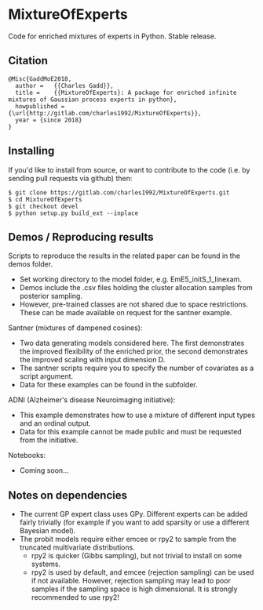 # MixtureOfExperts
Code for enriched mixtures of experts in Python. Stable release.

<!--- * [homepage](https://github.com/cwlgadd/MixtureOfExperts/)
-->

## Citation

    @Misc{GaddMoE2018,
      author =   {{Charles Gadd}},
      title =    {{MixtureOfExperts}: A package for enriched infinite mixtures of Gaussian process experts in python},
      howpublished = {\url{http://gitlab.com/charles1992/MixtureOfExperts}},
      year = {since 2018}
    }

## Installing 

If you'd like to install from source, or want to contribute to the code (i.e. by sending pull requests via github)
then:

    $ git clone https://gitlab.com/charles1992/MixtureOfExperts.git 
    $ cd MixtureOfExperts
    $ git checkout devel
    $ python setup.py build_ext --inplace

## Demos / Reproducing results

Scripts to reproduce the results in the related paper can be found in the demos folder.
* Set working directory to the model folder, e.g. EmE5_initS_1_linexam.
* Demos include the .csv files holding the cluster allocation samples from posterior sampling. 
* However, pre-trained classes are not shared due to space restrictions. These can be made available on request for the santner example.

Santner (mixtures of dampened cosines):
* Two data generating models considered here. The first demonstrates the improved flexibility of the enriched prior, the second demonstrates the improved scaling with input dimension D. 
* The santner scripts require you to specify the number of covariates as a script argument. 
* Data for these examples can be found in the subfolder. 

ADNI (Alzheimer's disease Neuroimaging initiative):
* This example demonstrates how to use a mixture of different input types and an ordinal output.
* Data for this example cannot be made public and must be requested from the initiative.

Notebooks:
* Coming soon...

## Notes on dependencies

* The current GP expert class uses GPy. Different experts can be added fairly trivially (for example if you want to add sparsity or use a different Bayesian model).
* The probit models require either emcee or rpy2 to sample from the truncated multivariate distributions.
    * rpy2 is quicker (Gibbs sampling), but not trivial to install on some systems.
    * rpy2 is used by default, and emcee (rejection sampling) can be used if not available. However, rejection sampling may lead to poor samples if the sampling space is high dimensional. It is strongly recommended to use rpy2!


<!---
 * Experts
    * experts/: A script demonstrating the functionality of the experts class.
    * (TODO) likelihoods/: A script to demonstrate the functionality of the input models.  

-->

<!---
## TODO:

* Docker container
* Replace relative paths
* Fix input models other than Gaussian broken from re-naming methods
* Add base classes
* Potentially change module hierarchy.
    * MCMC moves classes to be split, moved to models/inference/split_merge_[model_name].py
    * link_functions, moved to experts/link_functions
    * plotting, moved to utils/plotting
-->

